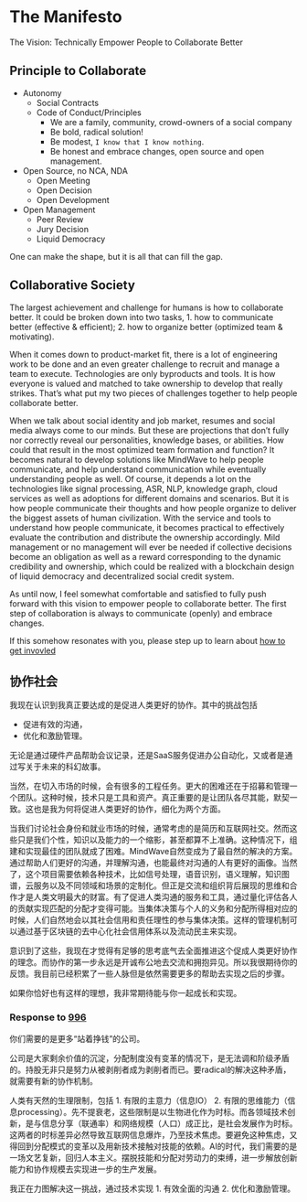 # The Manifesto

The Vision: Technically Empower People to Collaborate Better


## Principle to Collaborate

- Autonomy
    - Social Contracts
    - Code of Conduct/Principles
        - We are a family, community, crowd-owners of a social company
        - Be bold, radical solution!
        - Be modest, `I know that I know nothing`.
        - Be honest and embrace changes, open source and open management.
- Open Source, no NCA, NDA
    - Open Meeting
    - Open Decision
    - Open Development
- Open Management
    - Peer Review
    - Jury Decision
    - Liquid Democracy

One can make the shape, but it is all that can fill the gap. 


## Collaborative Society

The largest achievement and challenge for humans is how to collaborate better. It could be broken down into two tasks, 1. how to communicate better (effective & efficient); 2. how to organize better (optimized team & motivating). 

When it comes down to product-market fit, there is a lot of engineering work to be done and an even greater challenge to recruit and manage a team to execute. Technologies are only byproducts and tools. It is how everyone is valued and matched to take ownership to develop that really strikes. That’s what put my two pieces of challenges together to help people collaborate better.

When we talk about social identity and job market, resumes and social media always come to our minds. But these are projections that don’t fully nor correctly reveal our personalities, knowledge bases, or abilities. How could that result in the most optimized team formation and function? It becomes natural to develop solutions like MindWave to help people communicate, and help understand communication while eventually understanding people as well. Of course, it depends a lot on the technologies like signal processing, ASR, NLP, knowledge graph, cloud services as well as adoptions for different domains and scenarios. But it is how people communicate their thoughts and how people organize to deliver the biggest assets of human civilization. With the service and tools to understand how people communicate, it becomes practical to effectively evaluate the contribution and distribute the ownership accordingly. Mild management or no management will ever be needed if collective decisions become an obligation as well as a reward corresponding to the dynamic credibility and ownership, which could be realized with a blockchain design of liquid democracy and decentralized social credit system.

As until now, I feel somewhat comfortable and satisfied to fully push forward with this vision to empower people to collaborate better. The first step of collaboration is always to communicate (openly) and embrace changes.

If this somehow resonates with you, please step up to learn about [how to get invovled](Execution.md)

## 协作社会

我现在认识到我真正要达成的是促进人类更好的协作。其中的挑战包括
- 促进有效的沟通，
- 优化和激励管理。

无论是通过硬件产品帮助会议记录，还是SaaS服务促进办公自动化，又或者是通过写关于未来的科幻故事。

当然，在切入市场的时候，会有很多的工程任务。更大的困难还在于招募和管理一个团队。这种时候，技术只是工具和资产。真正重要的是让团队各尽其能，默契一致。这也是我为何将促进人类更好的协作，细化为两个方面。

当我们讨论社会身份和就业市场的时候，通常考虑的是简历和互联网社交。然而这些只是我们个性，知识以及能力的一个缩影，甚至都算不上准确。这种情况下，组建和实现最佳的团队就成了困难。MindWave自然变成为了最自然的解决的方案。通过帮助人们更好的沟通，并理解沟通，也能最终对沟通的人有更好的画像。当然了，这个项目需要依赖各种技术，比如信号处理，语音识别，语义理解，知识图谱，云服务以及不同领域和场景的定制化。但正是交流和组织背后展现的思维和合作才是人类文明最大的财富。有了促进人类沟通的服务和工具，通过量化评估各人的贡献实现匹配的分配才变得可能。当集体决策与个人的义务和分配所得相对应的时候，人们自然地会以其社会信用和责任理性的参与集体决策。这样的管理机制可以通过基于区块链的去中心化社会信用体系以及流动民主来实现。

意识到了这些，我现在才觉得有足够的思考底气去全面推进这个促成人类更好协作的理念。而协作的第一步永远是开诚布公地去交流和拥抱异见。所以我很期待你的反馈。我目前已经积累了一些人脉但是依然需要更多的帮助去实现之后的步骤。

如果你恰好也有这样的理想，我非常期待能与你一起成长和实现。


### Response to [996](http://996.icu)

你们需要的是更多“站着挣钱”的公司。

公司是大家剩余价值的沉淀，分配制度没有变革的情况下，是无法调和阶级矛盾的。持股无非只是努力从被剥削者成为剥削者而已。要radical的解决这种矛盾，就需要有新的协作机制。

人类有天然的生理限制，包括 1. 有限的主意力（信息IO） 2. 有限的思维能力（信息processing）。先不提衰老，这些限制是以生物进化作为时标。而各领域技术创新，是与信息分享（联通率）和网络规模（人口）成正比，是社会发展作为时标。这两者的时标差异必然导致互联网信息爆炸，乃至技术焦虑。要避免这种焦虑，又得回到分配模式的变革以及用新技术接触对技能的依赖。AI的时代，我们需要的是一场文艺复新，回归人本主义。摆脱技能和分配对劳动力的束缚，进一步解放创新能力和协作规模去实现进一步的生产发展。

我正在力图解决这一挑战，通过技术实现 1. 有效全面的沟通 2. 优化和激励管理。